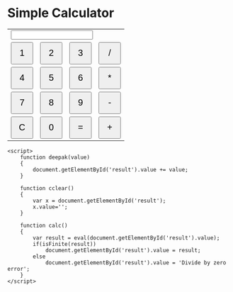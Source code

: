 <html>
    <head>
        <title>CALCULATOR</title>
        <style>
            input[type="button"] 
            {
                width: 50px;
                height: 50px;
                font-size: 20px;
            }
        </style>   
</head>
<body>
    <h1>Simple Calculator</h1>
    <table>
        <tr>
            <td colspan="4"><input type="text" id="result" ></td>
        </tr>
        <tr>
            <td><input type="button" value="1" onclick="deepak('1')"></td>
            <td><input type="button" value="2" onclick="deepak('2')"></td>
            <td><input type="button" value="3" onclick="deepak('3')"></td>
            <td><input type="button" value="/" onclick="deepak('/')"></td>
        </tr>
        <tr>
            <td><input type="button" value="4" onclick="deepak('4')"></td>
            <td><input type="button" value="5" onclick="deepak('5')"></td>
            <td><input type="button" value="6" onclick="deepak('6')"></td>
            <td><input type="button" value="*" onclick="deepak('*')"></td>
        </tr>
        <tr>
            <td><input type="button" value="7" onclick="deepak('7')"></td>
            <td><input type="button" value="8" onclick="deepak('8')"></td>
            <td><input type="button" value="9" onclick="deepak('9')"></td>
            <td><input type="button" value="-" onclick="deepak('-')"></td>
        </tr>
        <tr>
            <td><input type="button" value="C" onclick="cclear()"></td>
            <td><input type="button" value="0" onclick="deepak('0')"></td>
            <td><input type="button" value="=" onclick="calc()"></td>
            <td><input type="button" value="+" onclick="deepak('+')"></td>
        </tr>
    </table>
    
    <script>
        function deepak(value) 
        {
            document.getElementById('result').value += value;
        }

        function cclear() 
        {
            var x = document.getElementById('result');
            x.value='';
        }

        function calc() 
        {
            var result = eval(document.getElementById('result').value);
            if(isFinite(result))
                document.getElementById('result').value = result;
            else
                document.getElementById('result').value = 'Divide by zero error';
        }
    </script>
</body>
</html>
